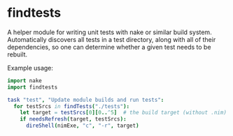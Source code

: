 # findtests

A helper module for writing unit tests with nake or similar build system. Automatically discovers all tests in a test directory, along with all of their dependencies, so one can determine whether a given test needs to be rebuilt.

Example usage:

```Nim
import nake
import findtests

task "test", "Update module builds and run tests":
  for testSrcs in findTests("./tests"):
    let target = testSrcs[0][0..^5]  # the build target (without .nim)
    if needsRefresh(target, testSrcs):
      direShell(nimExe, "c", "-r", target)
```
